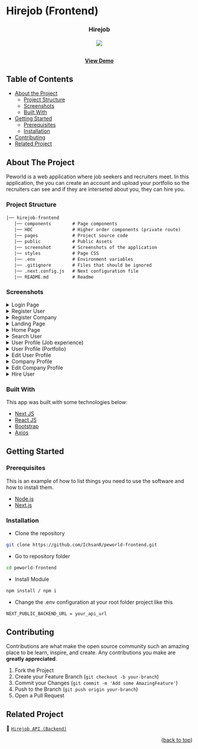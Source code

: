 # Hirejob (Frontend)

<!-- Logo -->
<p align="center">

  <h3 align="center">Hirejob</h3>
  <p align="center">
    <image align="center" width="200" src='./public/hirejob_logo.png' />
  </p>

  <p align="center">
    <br />
    <a href="https://peworld-lake.vercel.app/"><strong>View Demo</strong></a>
    <br />
  </p>
</p>

<!-- Table of Contents -->

## Table of Contents

- [About the Project](#about-the-project)
  - [Project Structure](#project-structure)
  - [Screenshots](#screenshots)
  - [Built With](#built-with)
- [Getting Started](#getting-started)
  - [Prerequisites](#prerequisites)
  - [Installation](#installation)
- [Contributing](#contributing)
- [Related Project](#related-project)

<!-- About The Project -->

## About The Project

Peworld is a web application where job seekers and recruiters meet. In this application, the you can create an account and upload your portfolio so the recruiters can see and if they are interseted about you, they can hire you.

### Project Structure

```
|── hirejob-frontend
   |── components        # Page components
   |── HOC               # Higher order components (private route)
   |── pages             # Project source code
   |── public            # Public Assets
   |── screenshot        # Screenshots of the application
   |── styles            # Page CSS
   |── .env              # Environment variables
   |── .gitignore        # Files that should be ignored
   |── .next.config.js   # Next configuration file
   |── README.md         # Readme
```

### Screenshots

<details>
  <summary>
    Login Page
  </summary>
<img src="/screenshots/login.png" alt="login page" />
</details>

<details>
  <summary>
    Register User
  </summary>
<img src="/screenshots/registerUser.png" alt="register user" />
</details>

<details>
  <summary>
    Register Company
  </summary>
<img src="/screenshots/registerRecruiter.png" alt="register company" />
</details>

<details>
  <summary>
    Landing Page
  </summary>
<img src="/screenshots/landing.png" alt="landing page" />
</details>

<details>
  <summary>
    Home Page
  </summary>
<img src="/screenshots/home.png" alt="home page" />
</details>

<details>
  <summary>
    Search User
  </summary>
<img src="/screenshots/search.png" alt="search user" />
</details>

<details>
  <summary>
    User Profile (Job experience)
  </summary>
<img src="/screenshots/profileUserExp.png" alt="job experience" />
</details>

<details>
  <summary>
    User Profile (Portfolio)
  </summary>
<img src="/screenshots/profileUserPorto.png" alt="user portfolio" />
</details>

<details>
  <summary>
    Edit User Profile
  </summary>
<img src="/screenshots/editProfileUser.png" alt="edit profile" />
</details>

<details>
  <summary>
    Company Profile
  </summary>
<img src="/screenshots/profileCompany.png" alt="company profile" />
</details>

<details>
  <summary>
    Edit Company Profile
  </summary>
<img src="/screenshots/editProfileCompany.png" alt="edit company profile" />
</details>

<details>
  <summary>
    Hire User
  </summary>
<img src="/screenshots/halamanHire.png" alt="hire user" />
</details>

### Built With

This app was built with some technologies below:

- [Next JS](https://nextjs.org/)
- [React JS](https://reactjs.org/)
- [Bootstrap](https://getbootstrap.com/)
- [Axios](https://axios-http.com/)

<!-- Getting Started -->

## Getting Started

### Prerequisites

This is an example of how to list things you need to use the software and how to install them.

- [Node.js](https://nodejs.org/en/download/)
- [Next.js](https://nextjs.org/docs/getting-started)

### Installation

- Clone the repository

```sh
git clone https://github.com/IchsanR/peworld-frontend.git
```

- Go to repository folder

```sh
cd peworld-frontend
```

- Install Module

```sh
npm install / npm i
```

- Change the .env configuration at your root folder project like this

```sh
NEXT_PUBLIC_BACKEND_URL = your_api_url
```

<!-- Contributing -->

## Contributing

Contributions are what make the open source community such an amazing place to be learn, inspire, and create. Any contributions you make are **greatly appreciated**.

1. Fork the Project
2. Create your Feature Branch (`git checkout -b your-branch`)
3. Commit your Changes (`git commit -m 'Add some AmazingFeature'`)
4. Push to the Branch (`git push origin your-branch`)
5. Open a Pull Request

<!-- Related Projects -->

## Related Project

:rocket: [`Hirejob API (Backend)`](https://github.com/IchsanR/peworld-backend)

<!-- :rocket: [`Demo Project`](https://mamarecipe-frontend.vercel.app/) -->

<p align="right">(<a href="#top">back to top</a>)</p>
